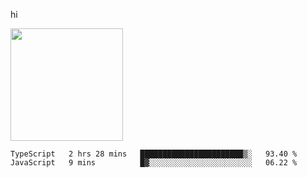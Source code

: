 hi

<img height="180em" src="https://github-readme-stats.vercel.app/api?username=AProductiveNerd&show_icons=true&hide_border=true&&count_private=true&include_all_commits=true" />

<!--START_SECTION:waka-->
```text
TypeScript   2 hrs 28 mins   ███████████████████████▒░   93.40 % 
JavaScript   9 mins          █▓░░░░░░░░░░░░░░░░░░░░░░░   06.22 % 
```
<!--END_SECTION:waka-->

